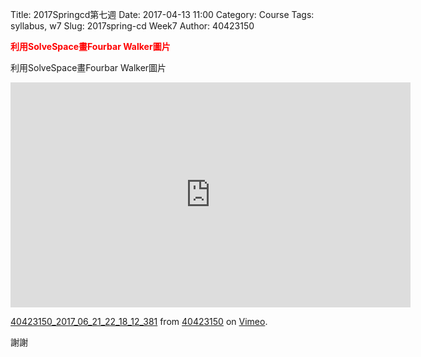 Title: 2017Springcd第七週
Date: 2017-04-13 11:00
Category: Course
Tags: syllabus, w7
Slug: 2017spring-cd Week7
Author: 40423150

<b><font color="red">利用SolveSpace畫Fourbar Walker圖片 </font></b>

<!-- PELICAN_END_SUMMARY -->


利用SolveSpace畫Fourbar Walker圖片
<iframe src="https://player.vimeo.com/video/222522284" width="640" height="360" frameborder="0" webkitallowfullscreen mozallowfullscreen allowfullscreen></iframe>
<p><a href="https://vimeo.com/222522284">40423150_2017_06_21_22_18_12_381</a> from <a href="https://vimeo.com/user44209237">40423150</a> on <a href="https://vimeo.com">Vimeo</a>.</p>
 謝謝